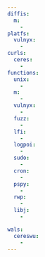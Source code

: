 ```yaml
---
diffis:
  m:
    -
platfs:
  vulnyx:
    -
curls:
  ceres:
    -
functions:
  unix:
    -
  m:
    -
  vulnyx:
    -
  fuzz:
    -
  lfi:
    -
  logpoi:
    -
  sudo:
    -
  cron:
    -
  pspy:
    -
  rwp:
    -
  libj:
    -

wals:
  cereswu:
    -
---
```

